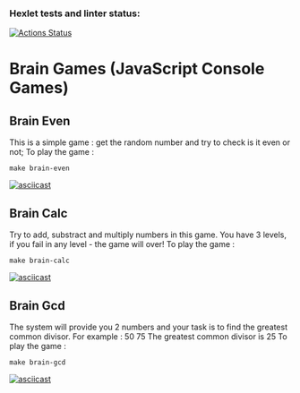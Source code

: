 ### Hexlet tests and linter status:
[![Actions Status](https://github.com/pavel-pj/backend-project-44/actions/workflows/hexlet-check.yml/badge.svg)](https://github.com/pavel-pj/backend-project-44/actions)


# Brain Games (JavaScript Console Games)

## Brain Even 
This is a simple game : get the random number and try to check is it even or not;
To play the game :
```
make brain-even
```


[![asciicast](https://asciinema.org/a/703549.svg)](https://asciinema.org/a/703549)

## Brain Calc
Try to add, substract and multiply numbers in this game. You have 3 levels, if you fail in any level - the game will over!
To play the game :
```
make brain-calc
```
[![asciicast](https://asciinema.org/a/703549.svg)](https://asciinema.org/a/703549)

## Brain Gcd
The system will provide you 2 numbers and your task is to find the greatest common divisor.
For example : 50 75
The greatest common divisor is 25
To play the game :
```
make brain-gcd
```

[![asciicast](https://asciinema.org/a/703594.svg)](https://asciinema.org/a/703594)
 
